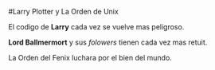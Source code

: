 #Larry Plotter y La Orden de Unix

El codigo de **Larry** cada vez se vuelve mas peligroso.

**Lord Ballmermort** y sus *folowers* tienen cada vez mas retuit.

La Orden del Fenix luchara por el bien del mundo.